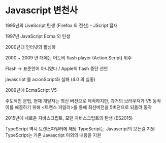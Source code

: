 # Javascript 변천사

1995년의 LiveScript 탄생 (Firefox 의 전신) - JScript 탑재

1997년 JavaScript Ecma 의 탄생

2000년대 인터넷의 활성화

2000 ~ 2009 년 대에는 어도비 flash player (Action Script) 위주

Flash -> 표준언어 아니였다 / Apple의 flash 중단 선언

javascript 를 acionScript화 실패 (4.0 의 실종)

2009년에 EcmaScript V5

주도적인 문법, 현재 개발자는 최신 버전으로 제작하지만, 과거의 브라우저가 V5 동작 이를 해결하기 위해 <트랜스 파일러>를 통해 최신버전을 5버젼으로 되돌려 동작

2015년에 새로운 자바스크립트, 모던 자바스크립트의 탄생 (ES2015)


TypeScript 역시 트랜스파일러에 해당
TypeScript는 Javascript의 모든걸 지원
TypeScript는 기존 Javascript 이외의 내용을 지원